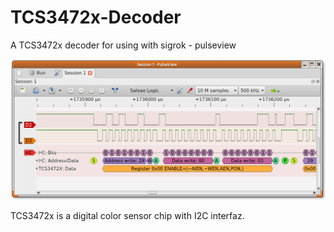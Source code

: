 # TCS3472x-Decoder
A TCS3472x decoder for using with sigrok - pulseview

![Image](Decoder.png "screenshot")

TCS3472x is a digital color sensor chip with I2C interfaz.
